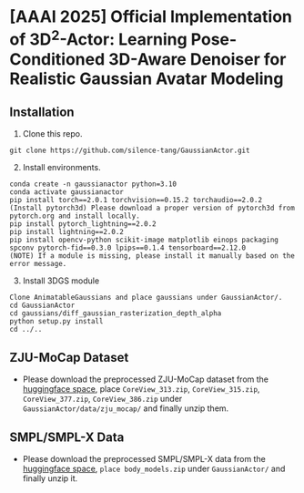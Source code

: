 # [AAAI 2025] Official Implementation of 3D$^2$-Actor: Learning Pose-Conditioned 3D-Aware Denoiser for Realistic Gaussian Avatar Modeling

## Installation
1. Clone this repo.
```
git clone https://github.com/silence-tang/GaussianActor.git
```
2. Install environments.
```
conda create -n gaussianactor python=3.10
conda activate gaussianactor
pip install torch==2.0.1 torchvision==0.15.2 torchaudio==2.0.2
(Install pytorch3d) Please download a proper version of pytorch3d from pytorch.org and install locally.
pip install pytorch_lightning==2.0.2
pip install lightning==2.0.2
pip install opencv-python scikit-image matplotlib einops packaging spconv pytorch-fid==0.3.0 lpips==0.1.4 tensorboard==2.12.0
(NOTE) If a module is missing, please install it manually based on the error message.
```
3. Install 3DGS module
```
Clone AnimatableGaussians and place gaussians under GaussianActor/.
cd GaussianActor
cd gaussians/diff_gaussian_rasterization_depth_alpha
python setup.py install
cd ../..
```

## ZJU-MoCap Dataset

- Please download the preprocessed ZJU-MoCap dataset from the [huggingface space](https://huggingface.co/datasets/PolarisT/zjumocap/tree/main), place `CoreView_313.zip`, `CoreView_315.zip`, `CoreView_377.zip`, `CoreView_386.zip` under `GaussianActor/data/zju_mocap/` and finally unzip them.

## SMPL/SMPL-X Data

- Please download the preprocessed SMPL/SMPL-X data from the [huggingface space](https://huggingface.co/datasets/PolarisT/zjumocap/tree/main), `place body_models.zip` under `GaussianActor/` and finally unzip it.

